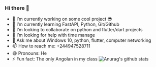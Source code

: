 ### Hi there 👋

- 🔭 I’m currently working on some cool project 😎
- 🌱 I’m currently learning FastAPI, Python, Git/Github
- 👯 I’m looking to collaborate on python and flutter/dart projects
- 🤔 I’m looking for help with time manage
- 💬 Ask me about Windows 10, python, flutter, computer networking
- 📫 How to reach me: +244947528711
- 😄 Pronouns: He
- ⚡ Fun fact: The only Angolan in my class
![Anurag's github stats](https://github-readme-stats.vercel.app/api?username=antonio-pedro99)
